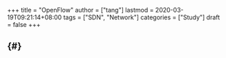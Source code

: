 +++
title = "OpenFlow"
author = ["tang"]
lastmod = 2020-03-19T09:21:14+08:00
tags = ["SDN", "Network"]
categories = ["Study"]
draft = false
+++

##  {#}
